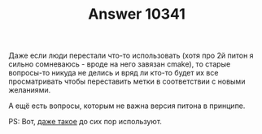 ﻿---
title: "Answer 10341"
se.owner.user_id: 178988
se.owner.display_name: "Qwertiy"
se.owner.link: "https://ru.meta.stackoverflow.com/users/178988/qwertiy"
se.answer_id: 10341
se.question_id: 10339
se.post_type: answer
se.is_accepted: False
---
<p>Даже если люди перестали что-то использовать (хотя про 2й питон я сильно сомневаюсь - вроде на него завязан cmake), то старые вопросы-то никуда не делись и вряд ли кто-то будет их все просматривать чтобы переставить метки в соответствии с новыми желаниями.</p>

<p>А ещё есть вопросы, которым не важна версия питона в принципе.</p>

<p>PS: Вот, <a href="https://ru.stackoverflow.com/q/1108756/178988">даже такое</a> до сих пор используют.</p>
